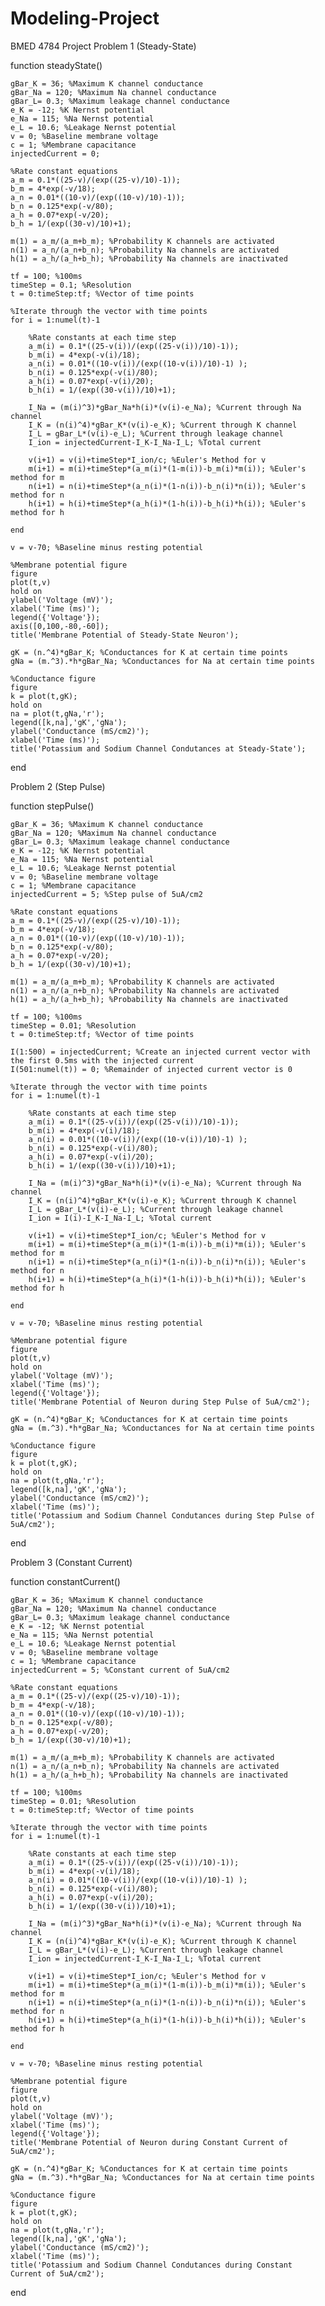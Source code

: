 Modeling-Project
====================

BMED 4784 Project
Problem 1 (Steady-State)

function steadyState()
    
    gBar_K = 36; %Maximum K channel conductance
    gBar_Na = 120; %Maximum Na channel conductance
    gBar_L= 0.3; %Maximum leakage channel conductance
    e_K = -12; %K Nernst potential
    e_Na = 115; %Na Nernst potential
    e_L = 10.6; %Leakage Nernst potential
    v = 0; %Baseline membrane voltage
    c = 1; %Membrane capacitance
    injectedCurrent = 0;
    
    %Rate constant equations
    a_m = 0.1*((25-v)/(exp((25-v)/10)-1)); 
    b_m = 4*exp(-v/18);
    a_n = 0.01*((10-v)/(exp((10-v)/10)-1));
    b_n = 0.125*exp(-v/80);
    a_h = 0.07*exp(-v/20);
    b_h = 1/(exp((30-v)/10)+1);

    m(1) = a_m/(a_m+b_m); %Probability K channels are activated
    n(1) = a_n/(a_n+b_n); %Probability Na channels are activated
    h(1) = a_h/(a_h+b_h); %Probability Na channels are inactivated

    tf = 100; %100ms 
    timeStep = 0.1; %Resolution
    t = 0:timeStep:tf; %Vector of time points
   
    %Iterate through the vector with time points
    for i = 1:numel(t)-1
   
        %Rate constants at each time step
        a_m(i) = 0.1*((25-v(i))/(exp((25-v(i))/10)-1));
        b_m(i) = 4*exp(-v(i)/18);
        a_n(i) = 0.01*((10-v(i))/(exp((10-v(i))/10)-1) );
        b_n(i) = 0.125*exp(-v(i)/80);
        a_h(i) = 0.07*exp(-v(i)/20);
        b_h(i) = 1/(exp((30-v(i))/10)+1);
   
        I_Na = (m(i)^3)*gBar_Na*h(i)*(v(i)-e_Na); %Current through Na channel
        I_K = (n(i)^4)*gBar_K*(v(i)-e_K); %Current through K channel
        I_L = gBar_L*(v(i)-e_L); %Current through leakage channel
        I_ion = injectedCurrent-I_K-I_Na-I_L; %Total current
   
        v(i+1) = v(i)+timeStep*I_ion/c; %Euler's Method for v
        m(i+1) = m(i)+timeStep*(a_m(i)*(1-m(i))-b_m(i)*m(i)); %Euler's method for m
        n(i+1) = n(i)+timeStep*(a_n(i)*(1-n(i))-b_n(i)*n(i)); %Euler's method for n
        h(i+1) = h(i)+timeStep*(a_h(i)*(1-h(i))-b_h(i)*h(i)); %Euler's method for h
    
    end
    
    v = v-70; %Baseline minus resting potential

    %Membrane potential figure
    figure
    plot(t,v)
    hold on
    ylabel('Voltage (mV)');
    xlabel('Time (ms)');
    legend({'Voltage'});
    axis([0,100,-80,-60]);
    title('Membrane Potential of Steady-State Neuron');
    
    gK = (n.^4)*gBar_K; %Conductances for K at certain time points
    gNa = (m.^3).*h*gBar_Na; %Conductances for Na at certain time points
    
    %Conductance figure
    figure
    k = plot(t,gK);
    hold on
    na = plot(t,gNa,'r');
    legend([k,na],'gK','gNa');
    ylabel('Conductance (mS/cm2)');
    xlabel('Time (ms)');
    title('Potassium and Sodium Channel Condutances at Steady-State');
end

Problem 2 (Step Pulse)

function stepPulse()
    
    gBar_K = 36; %Maximum K channel conductance
    gBar_Na = 120; %Maximum Na channel conductance
    gBar_L= 0.3; %Maximum leakage channel conductance
    e_K = -12; %K Nernst potential
    e_Na = 115; %Na Nernst potential
    e_L = 10.6; %Leakage Nernst potential
    v = 0; %Baseline membrane voltage
    c = 1; %Membrane capacitance
    injectedCurrent = 5; %Step pulse of 5uA/cm2
    
    %Rate constant equations
    a_m = 0.1*((25-v)/(exp((25-v)/10)-1));
    b_m = 4*exp(-v/18);
    a_n = 0.01*((10-v)/(exp((10-v)/10)-1));
    b_n = 0.125*exp(-v/80);
    a_h = 0.07*exp(-v/20);
    b_h = 1/(exp((30-v)/10)+1);

    m(1) = a_m/(a_m+b_m); %Probability K channels are activated
    n(1) = a_n/(a_n+b_n); %Probability Na channels are activated
    h(1) = a_h/(a_h+b_h); %Probability Na channels are inactivated

    tf = 100; %100ms 
    timeStep = 0.01; %Resolution
    t = 0:timeStep:tf; %Vector of time points
    
    I(1:500) = injectedCurrent; %Create an injected current vector with the first 0.5ms with the injected current
    I(501:numel(t)) = 0; %Remainder of injected current vector is 0
   
    %Iterate through the vector with time points
    for i = 1:numel(t)-1
   
        %Rate constants at each time step
        a_m(i) = 0.1*((25-v(i))/(exp((25-v(i))/10)-1));
        b_m(i) = 4*exp(-v(i)/18);
        a_n(i) = 0.01*((10-v(i))/(exp((10-v(i))/10)-1) );
        b_n(i) = 0.125*exp(-v(i)/80);
        a_h(i) = 0.07*exp(-v(i)/20);
        b_h(i) = 1/(exp((30-v(i))/10)+1);
   
        I_Na = (m(i)^3)*gBar_Na*h(i)*(v(i)-e_Na); %Current through Na channel
        I_K = (n(i)^4)*gBar_K*(v(i)-e_K); %Current through K channel
        I_L = gBar_L*(v(i)-e_L); %Current through leakage channel
        I_ion = I(i)-I_K-I_Na-I_L; %Total current
   
        v(i+1) = v(i)+timeStep*I_ion/c; %Euler's Method for v
        m(i+1) = m(i)+timeStep*(a_m(i)*(1-m(i))-b_m(i)*m(i)); %Euler's method for m
        n(i+1) = n(i)+timeStep*(a_n(i)*(1-n(i))-b_n(i)*n(i)); %Euler's method for n
        h(i+1) = h(i)+timeStep*(a_h(i)*(1-h(i))-b_h(i)*h(i)); %Euler's method for h
    
    end
    
    v = v-70; %Baseline minus resting potential

    %Membrane potential figure
    figure
    plot(t,v)
    hold on
    ylabel('Voltage (mV)');
    xlabel('Time (ms)');
    legend({'Voltage'});
    title('Membrane Potential of Neuron during Step Pulse of 5uA/cm2');
    
    gK = (n.^4)*gBar_K; %Conductances for K at certain time points
    gNa = (m.^3).*h*gBar_Na; %Conductances for Na at certain time points
    
    %Conductance figure
    figure
    k = plot(t,gK);
    hold on
    na = plot(t,gNa,'r');
    legend([k,na],'gK','gNa');
    ylabel('Conductance (mS/cm2)');
    xlabel('Time (ms)');
    title('Potassium and Sodium Channel Condutances during Step Pulse of 5uA/cm2');
end

Problem 3 (Constant Current)

function constantCurrent()
    
    gBar_K = 36; %Maximum K channel conductance
    gBar_Na = 120; %Maximum Na channel conductance
    gBar_L= 0.3; %Maximum leakage channel conductance
    e_K = -12; %K Nernst potential
    e_Na = 115; %Na Nernst potential
    e_L = 10.6; %Leakage Nernst potential
    v = 0; %Baseline membrane voltage
    c = 1; %Membrane capacitance
    injectedCurrent = 5; %Constant current of 5uA/cm2
    
    %Rate constant equations
    a_m = 0.1*((25-v)/(exp((25-v)/10)-1)); 
    b_m = 4*exp(-v/18);
    a_n = 0.01*((10-v)/(exp((10-v)/10)-1));
    b_n = 0.125*exp(-v/80);
    a_h = 0.07*exp(-v/20);
    b_h = 1/(exp((30-v)/10)+1);

    m(1) = a_m/(a_m+b_m); %Probability K channels are activated
    n(1) = a_n/(a_n+b_n); %Probability Na channels are activated
    h(1) = a_h/(a_h+b_h); %Probability Na channels are inactivated

    tf = 100; %100ms 
    timeStep = 0.01; %Resolution
    t = 0:timeStep:tf; %Vector of time points
   
    %Iterate through the vector with time points
    for i = 1:numel(t)-1
   
        %Rate constants at each time step
        a_m(i) = 0.1*((25-v(i))/(exp((25-v(i))/10)-1));
        b_m(i) = 4*exp(-v(i)/18);
        a_n(i) = 0.01*((10-v(i))/(exp((10-v(i))/10)-1) );
        b_n(i) = 0.125*exp(-v(i)/80);
        a_h(i) = 0.07*exp(-v(i)/20);
        b_h(i) = 1/(exp((30-v(i))/10)+1);
   
        I_Na = (m(i)^3)*gBar_Na*h(i)*(v(i)-e_Na); %Current through Na channel
        I_K = (n(i)^4)*gBar_K*(v(i)-e_K); %Current through K channel
        I_L = gBar_L*(v(i)-e_L); %Current through leakage channel
        I_ion = injectedCurrent-I_K-I_Na-I_L; %Total current
   
        v(i+1) = v(i)+timeStep*I_ion/c; %Euler's Method for v
        m(i+1) = m(i)+timeStep*(a_m(i)*(1-m(i))-b_m(i)*m(i)); %Euler's method for m
        n(i+1) = n(i)+timeStep*(a_n(i)*(1-n(i))-b_n(i)*n(i)); %Euler's method for n
        h(i+1) = h(i)+timeStep*(a_h(i)*(1-h(i))-b_h(i)*h(i)); %Euler's method for h
    
    end
    
    v = v-70; %Baseline minus resting potential

    %Membrane potential figure
    figure
    plot(t,v)
    hold on
    ylabel('Voltage (mV)');
    xlabel('Time (ms)');
    legend({'Voltage'});
    title('Membrane Potential of Neuron during Constant Current of 5uA/cm2');
   
    gK = (n.^4)*gBar_K; %Conductances for K at certain time points
    gNa = (m.^3).*h*gBar_Na; %Conductances for Na at certain time points
    
    %Conductance figure
    figure
    k = plot(t,gK);
    hold on
    na = plot(t,gNa,'r');
    legend([k,na],'gK','gNa');
    ylabel('Conductance (mS/cm2)');
    xlabel('Time (ms)');
    title('Potassium and Sodium Channel Condutances during Constant Current of 5uA/cm2');
end
